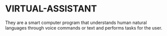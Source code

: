 # VIRTUAL-ASSISTANT
They are a smart computer program that understands human natural languages through voice commands or text and performs tasks for the user.
